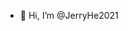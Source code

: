 - 👋 Hi, I’m @JerryHe2021

<!---
JerryHe2021/JerryHe2021 is a ✨ special ✨ repository because its `README.md` (this file) appears on your GitHub profile.
You can click the Preview link to take a look at your changes.
--->
